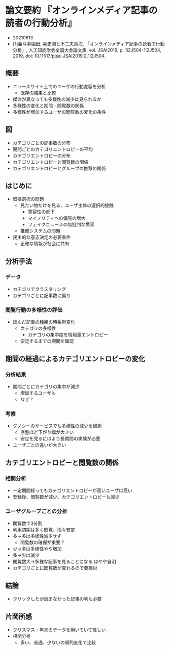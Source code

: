 <!-- tex script for md -->
<script type="text/javascript" async src="https://cdnjs.cloudflare.com/ajax/libs/mathjax/2.7.7/MathJax.js?config=TeX-MML-AM_CHTML">
</script>
<script type="text/x-mathjax-config">
 MathJax.Hub.Config({
 tex2jax: {
 inlineMath: [['$', '$'] ],
 displayMath: [ ['$$','$$'], ["\\[","\\]"] ]
 }
 });
</script>

# 論文要約 『オンラインメディア記事の読者の行動分析』

- 20210613
- [1]亜斗夢園田, 喜史関と不二夫鳥海, 「オンラインメディア記事の読者の行動分析」, 人工知能学会全国大会論文集, vol. JSAI2019, p. 1I2J504-1I2J504, 2019, doi: 10.11517/pjsai.JSAI2019.0_1I2J504.

<!-- -------------------- -->

## 概要
- ニュースサイト上でのユーザの行動変容を分析
    - 既存の結果と比較
- 媒体が異なっても多様性の減少は見られるか
- 多様性の変化と期間・閲覧数の関係
- 多様性が増加するユーザの閲覧数の変化の条件

<!-- -------------------- -->

## 図
- カテゴリごとの記事数の分布
- 期間ごとのカテゴリエントロピーの平均
- カテゴリエントロピーの分布
- カテゴリエントロピーと閲覧数の関係
- カテゴリエントロピーとグループの推移の関係

<!-- -------------------- -->

## はじめに
- 取捨選択の問題
    - 見たい物だけを見る、ユーザ主体の選択的接触
        - 寛容性の低下
        - マイノリティへの偏見の増大
        - フェイクニュースの無批判な受容
    - 推薦システムの問題
- 民主的な意志決定の必要条件
    - 正確な情報が社会に共有

<!-- -------------------- -->

## 分析手法

### データ
- カテゴリでクラスタリング
- カテゴリごとに記事数に偏り

### 閲覧行動の多様性の評価
- 読んだ記事の種類の時系列変化
    - カテゴリの多様性
        - カテゴリの集中度を情報量エントロピー
    - 安定するまでの期間を確認

<!-- -------------------- -->

## 期間の経過によるカテゴリエントロピーの変化

### 分析結果
- 期間ごとにカテゴリの集中が減少
    - 増加するユーザも
    - なぜ？

### 考察
- グノシーのサービスでも多様性の減少を観測
    - 序盤ほど下がり幅が大きい
    - 安定を見るにはより長期間の実験が必要
- ユーザごとの違いが大きい

<!-- -------------------- -->

## カテゴリエントロピーと閲覧数の関係

### 相関分析
- 一定期間経ってもカテゴリエントロピーが高いユーザは高い
- 登録後、閲覧数が減少、カテゴリエントロピーも減少

### ユーザグループごとの分析
- 閲覧数で3分割
- 利用初期は多く閲覧、段々安定
- 多->多は多様性減少せず
    - 閲覧数の確保が重要？
- 少->多は多様性やや増加
- 多->少は減少
- 閲覧数大->多様な記事を見ることになる はやや自明
- カテゴリごとに閲覧数が変わるので要検討

<!-- -------------------- -->

## 結論
- クリックしたが読まなかった記事の判も必要

<!-- -------------------- -->

## 片岡所感
- クリスマス・年末のデータを用いていて怪しい
- 相関分析
    - 多い、普通、少ないの順列変化で比較
